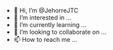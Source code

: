 - 👋 Hi, I’m @JehorreJTC
- 👀 I’m interested in ...
- 🌱 I’m currently learning ...
- 💞️ I’m looking to collaborate on ...
- 📫 How to reach me ...

<!---
JehorreJTC/JehorreJTC is a ✨ special ✨ repository because its `README.md` (this file) appears on your GitHub profile.
You can click the Preview link to take a look at your changes.
--->
